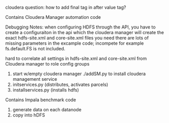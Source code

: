 cloudera question: how to add final tag in after value tag? 

Contains Cloudera Manager automation code


Debugging Notes: 
  when configuring HDFS through the API, you have to create a configuraiton in the api which the cloudera manager will create the exact hdfs-site.xml and core-site.xml files you need
  there are lots of missing parameters in the excample code; incompete
  for example fs.default.FS is not included. 

  hard to correlate all settings in hdfs-site.xml and core-site.xml from Cloudera manager to role config groups

1) start w/empty cloudera manager ./addSM.py to install cloudera management service
2) initservices.py (distributes, activates parcels)
3) installservices.py (installs hdfs)

Contains Impala benchmark code
1) generate data on each datanode
2) copy into hDFS 
